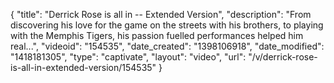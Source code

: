 {
    "title": "Derrick Rose is all in -- Extended Version",
    "description": "From discovering his love for the game on the streets with his brothers, to playing with the Memphis Tigers, his passion fuelled performances helped him real...",
    "videoid": "154535",
    "date_created": "1398106918",
    "date_modified": "1418181305",
    "type": "captivate",
    "layout": "video",
    "url": "\/v\/derrick-rose-is-all-in-extended-version\/154535"
}
